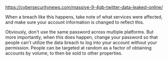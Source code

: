 https://cybersecuritynews.com/massive-9-4gb-twitter-data-leaked-online/

When a breach like this happens, take note of what services were affected, and make sure your account information is changed to reflect this.

Obviously, don't use the same password across multiple platforms. But more importantly, when this does happen, change your password so that people can't utilize the data breach to log into your account without your permission. People can be targeted at random as a factor of obtaining accounts by volume, to then be sold to other properties.